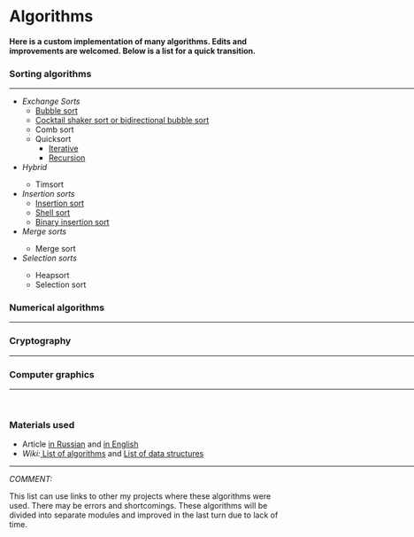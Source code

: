 # Algorithms
<h4> Here is a custom implementation of many algorithms. Edits and improvements are welcomed. Below is a list for a quick transition.<h4>

<h3>Sorting algorithms</h3>
<hr align="left" width="800" size="0.1">
<ul>
<li><i>Exchange Sorts</i>
    <ul>
    <li><a href="https://github.com/Panda-Lewandowski/Programming-in-Python/blob/master/Sorting/bubble%20sort.py">Bubble sort<a>
    <li><a href="https://github.com/Panda-Lewandowski/Programming-in-Python/blob/master/Sorting/cocktail%20sort.py">Cocktail shaker sort or bidirectional bubble sort<a>
    <li>Comb sort
    <li>Quicksort
        <ul>
        <li><a href="https://github.com/Panda-Lewandowski/Programming-in-Python/blob/master/Sorting/iterative%20qsort.py">Iterative<a>
        <li><a href="https://github.com/Panda-Lewandowski/Programming-in-Python/blob/master/Sorting/quick%20sort.py">Recursion<a>
        </ul>
    </ul>
<li><i>Hybrid</i>
    <ul>
    <li>Timsort
    </ul>
<li><i>Insertion sorts</i>
    <ul>
    <li><a href="https://github.com/Panda-Lewandowski/Programming-in-Python/blob/master/Sorting/insertion%20sort.py">Insertion sort<a>
    <li><a href="https://github.com/Panda-Lewandowski/Programming-in-Python/blob/master/Sorting/shell%20sort.py">Shell sort<a>
    <li><a href="https://github.com/Panda-Lewandowski/Programming-in-Python/blob/master/Sorting/bin_insertion%20sort.py">Binary insertion sort<a>
    </ul>
    <li> <i>Merge sorts</i>
    <ul>
    <li>Merge sort
    </ul>
<li><i>Selection sorts</i>
    <ul>
    <li>Heapsort
    <li>Selection sort
    </ul>
</ul>

<h3>Numerical algorithms</h3>
<hr align="left" width="800" size="0.1">

<h3>Cryptography</h3>
<hr align="left" width="800" size="0.1">

<h3>Computer graphics</h3>
<hr align="left" width="800" size="0.1">

<br>
<h3> 	Materials used </h3>
<ul><li> Article <a href="https://proglib.io/p/required-programmer-algorithms/"> in Russian</a> and <a href="https://www.quora.com/What-algorithms-should-I-know-to-become-a-good-programmer/answer/Ashish-Kedia?ref=fb_page"> in English</a>
<li> <i>Wiki:</i><a href="https://en.wikipedia.org/wiki/List_of_algorithms"> List of algorithms</a> and <a href="https://en.wikipedia.org/wiki/List_of_data_structures"> List of data structures </a></ul>
<hr align="left" width="800" size="2">

<div><i>COMMENT:</i> <p>This list can use links to other my projects where these algorithms were used. There may be errors and shortcomings. These algorithms will be divided into separate modules and improved in the last turn due to lack of time.</p></div>
